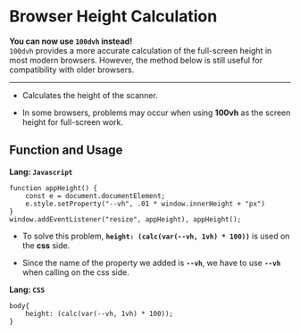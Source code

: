 # Browser Height Calculation

**You can now use `100dvh` instead!**  
`100dvh` provides a more accurate calculation of the full-screen height in most modern browsers. However, the method below is still useful for compatibility with older browsers.

---

* Calculates the height of the scanner.

* In some browsers, problems may occur when using **100vh** as the screen height for full-screen work.

## Function and Usage

**Lang:  `Javascript`**
```
function appHeight() {
    const e = document.documentElement;
    e.style.setProperty("--vh", .01 * window.innerHeight + "px")
}
window.addEventListener("resize", appHeight), appHeight();
```

* To solve this problem, **`height: (calc(var(--vh, 1vh) * 100))`** is used on the **css** side.

* Since the name of the property we added is **`--vh`**, we have to use **`--vh`** when calling on the css side.

**Lang:  `CSS`**

```
body{
    height: (calc(var(--vh, 1vh) * 100));
}
```
